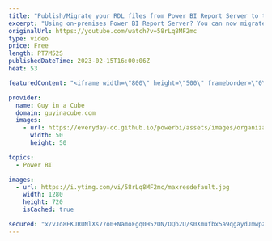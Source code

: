 ```yaml
---
title: "Publish/Migrate your RDL files from Power BI Report Server to the service"
excerpt: "Using on-premises Power BI Report Server? You can now migrate your paginated RDL reports to the Power BI service from within the portal. Patrick shows you how!  Plan to migrate .rdl reports to Power BI https://learn.microsoft.com/power-bi/guidance/migrate-ssrs-reports-to-power-bi  Blog Announcement:"
originalUrl: https://youtube.com/watch?v=58rLq8MF2mc
type: video
price: Free
length: PT7M52S
publishedDateTime: 2023-02-15T16:00:06Z
heat: 53

featuredContent: "<iframe width=\"800\" height=\"500\" frameborder=\"0\" src=\"https://www.youtube.com/embed/58rLq8MF2mc\" allow=\"accelerometer; autoplay; encrypted-media; gyroscope; picture-in-picture\" allowfullscreen></iframe>"

provider:
  name: Guy in a Cube
  domain: guyinacube.com
  images:
    - url: https://everyday-cc.github.io/powerbi/assets/images/organizations/guyinacube.com-50x50.jpg
      width: 50
      height: 50

topics:
  - Power BI

images:
  - url: https://i.ytimg.com/vi/58rLq8MF2mc/maxresdefault.jpg
    width: 1280
    height: 720
    isCached: true

secured: "x/vJo8FKJRUNlXs77o0+NamoFgq0H5zON/OQb2U/s0Xmufbx5a9qgaydJmwpXsOiOWfyj0WuBddfV4/xEpDr51cLRy/+5PH95lM8FXTN3B8zSZYWZuPBptH5gwbyF+RIojSEOoPvFnf2I7M8jw2+mAZa9i6MndBlIuk1vHMKBFnvLtldfs5nEHEHbMJhIQxSe6trVs95KsZ8V6YXZiBQj2blC9HKtADZ1Ni+WT0oe/ZsPvSCRTl2YcHFNblZRMoHSu2A6eXljMZV43Kz6Nud6qqJWJgDvnBACFwJWRPQPvKfE5dHlUdHMkiZdQgsGoGqji3YBwiitZuUDPmLY3K+HK3k19Z03uRlFOIlINtINC3ASmXNDjFcXY94sUx2zz1LlSGfpJXDR45cTSR14REiLPl033NTaXFlUvivenxkvE8=;FdDsWNXCAVVCu4VlTos/AQ=="
---
```


